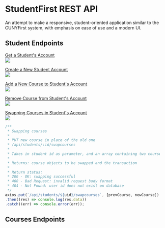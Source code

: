 # StudentFirst REST API
An attempt to make a responsive, student-oriented application similar to the CUNYFirst system, with emphasis on ease of use and a modern UI.

## Student Endpoints
[Get a Student's Account]()\
![](https://img.shields.io/badge/%2Fapi%2Fstudents%2F%3Auid-GET-brightgreen?style=flat-square) 

[Create a New Student Account]()\
![](https://img.shields.io/badge/%2Fapi%2Fstudents-POST-blue?style=flat-square)

[Add a New Course to Student's Account]()\
![](https://img.shields.io/badge/%2Fapi%2Fstudents%2F%3Auid%2Faddcourse-PUT-orange?style=flat-square)

[Remove Course from Student's Account]()\
![](https://img.shields.io/badge/%2Fapi%2Fstudents%2F%3Auid%2Fremovecourse-PUT-orange?style=flat-square)

[Swapping Courses in Student's Account]()\
![](https://img.shields.io/badge/%2Fapi%2Fstudents%2F%3Auid%2Fswapcourses-PUT-orange?style=flat-square)

```js
/**
 * Swapping courses
 *
 * PUT new course in place of the old one
 * /api/students/:id/swapcourses
 *
 * Takes in student id as parameter, and an array containing two course JSON objects as the request body
 *
 * Returns: course objects to be swapped and the transaction
 *
 * Return status:
 * 200 - OK: swapping successful
 * 400 - Bad Request: invalid request body format
 * 404 - Not Found: user id does not exist on database
 */
axios.put(`/api/students/${uid}/swapcourses`, [prevCourse, newCourse])
.then((res) => console.log(res.data))
.catch((err) => console.error(err));
```

## Courses Endpoints